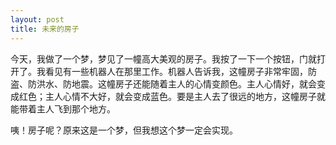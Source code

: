 ```yaml
---
layout: post
title: 未来的房子
---
```



今天，我做了一个梦，梦见了一幢高大美观的房子。我按了一下一个按钮，门就打开了。我看见有一些机器人在那里工作。机器人告诉我，这幢房子非常牢固，防盗、防洪水、防地震。这幢房子还能随着主人的心情变颜色。主人心情好，就会变成红色；主人心情不大好，就会变成蓝色。要是主人去了很远的地方，这幢房子就能带着主人飞到那个地方。

咦！房子呢？原来这是一个梦，但我想这个梦一定会实现。
